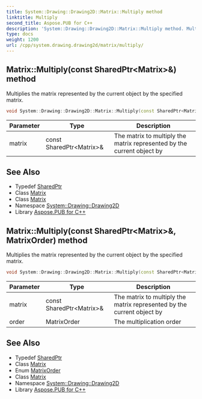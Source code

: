 ```yaml
---
title: System::Drawing::Drawing2D::Matrix::Multiply method
linktitle: Multiply
second_title: Aspose.PUB for C++
description: 'System::Drawing::Drawing2D::Matrix::Multiply method. Multiplies the matrix represented by the current object by the specified matrix in C++.'
type: docs
weight: 1200
url: /cpp/system.drawing.drawing2d/matrix/multiply/
---
```

## Matrix::Multiply(const SharedPtr\<Matrix\>\&) method


Multiplies the matrix represented by the current object by the specified matrix.

```cpp
void System::Drawing::Drawing2D::Matrix::Multiply(const SharedPtr<Matrix> &matrix)
```


| Parameter | Type | Description |
| --- | --- | --- |
| matrix | const SharedPtr\<Matrix\>\& | The matrix to multiply the matrix represented by the current object by |

## See Also

* Typedef [SharedPtr](../../../system/sharedptr/)
* Class [Matrix](../)
* Class [Matrix](../)
* Namespace [System::Drawing::Drawing2D](../../)
* Library [Aspose.PUB for C++](../../../)
## Matrix::Multiply(const SharedPtr\<Matrix\>\&, MatrixOrder) method


Multiplies the matrix represented by the current object by the specified matrix.

```cpp
void System::Drawing::Drawing2D::Matrix::Multiply(const SharedPtr<Matrix> &matrix, MatrixOrder order)
```


| Parameter | Type | Description |
| --- | --- | --- |
| matrix | const SharedPtr\<Matrix\>\& | The matrix to multiply the matrix represented by the current object by |
| order | MatrixOrder | The multiplication order |

## See Also

* Typedef [SharedPtr](../../../system/sharedptr/)
* Class [Matrix](../)
* Enum [MatrixOrder](../../matrixorder/)
* Class [Matrix](../)
* Namespace [System::Drawing::Drawing2D](../../)
* Library [Aspose.PUB for C++](../../../)
